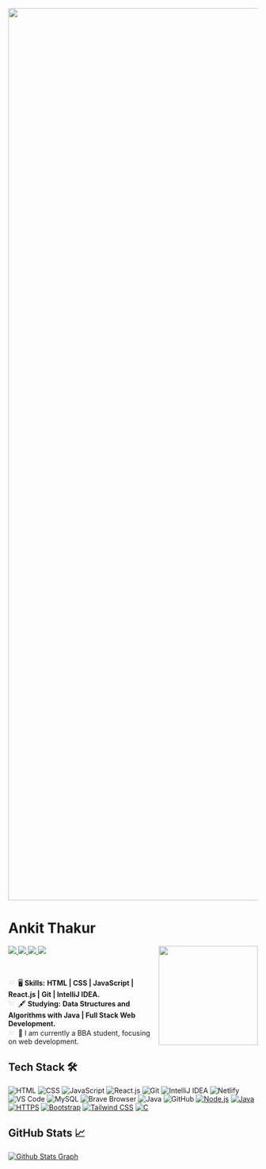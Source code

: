 <a href="https://www.reddit.com/user/write_ur_th0ughts/">
  <img src="https://i.postimg.cc/L5w2fh5z/29-04-2024-22-28-45-REC.png" style="width: 200vh; height: 45vh;" />
</a>


# Ankit Thakur
<div style="position: relative;">
    <img width="200px" src="https://media1.giphy.com/media/v1.Y2lkPTc5MGI3NjExYnpxd2QzNDVnb2dhbHM4eHprd256N3YzemNydXV3b292OHJnN3ZnYSZlcD12MV9pbnRlcm5hbF9naWZfYnlfaWQmY3Q9Zw/J3gG2HwoVykn8lvB1L/giphy.gif" style="position: relative; z-index: 1;" align="right" />
    
</div>



<p align="left">
  <a href="mailto:thakurankit13197@gmail.com">
    <img src="https://img.shields.io/badge/-thakurankit13197@gmail.com-000000?style=flat-square&logo=Gmail&logoColor=white&link=mailto:thakurankit13197@gmail.com" />
  </a>
  <a href="https://www.linkedin.com/in/ankit-thakur-6259b5226/">
    <img src="https://img.shields.io/badge/-Ankit%20Thakur-000000?style=flat-square&logo=Linkedin&logoColor=white&link=https://www.linkedin.com/in/ankit-thakur-6259b5226/" />
  </a>
  <a href="https://www.instagram.com/henryjacx/">
    <img src="https://img.shields.io/badge/-Instagram-000000?style=flat-square&logo=Instagram&logoColor=white&link=https://www.instagram.com/henryjacx/" />
  </a>
  <a href="https://twitter.com/Ankitthakur70">
    <img src="https://img.shields.io/badge/-Twitter-000000?style=flat-square&logo=Twitter&logoColor=white&link=https://twitter.com/Ankitthakur70" />
  </a>

</p>


<br>

<img src="https://media4.giphy.com/media/v1.Y2lkPTc5MGI3NjExbng2eDhsNHJ1dDgwc2d1NDZrbGhodzRsbWRsa3llMmk0ZGNud3dlMCZlcD12MV9pbnRlcm5hbF9naWZfYnlfaWQmY3Q9Zw/l1J9HkL3MSNUjcz5K/giphy.gif" width="16" height="16" alt="arrow" style="animation: spin 1s infinite linear; filter: invert(100%);"> 🖥️ **Skills:** <strong>HTML | CSS | JavaScript | React.js | Git | IntelliJ IDEA.</strong><br>
<img src="https://media4.giphy.com/media/v1.Y2lkPTc5MGI3NjExbng2eDhsNHJ1dDgwc2d1NDZrbGhodzRsbWRsa3llMmk0ZGNud3dlMCZlcD12MV9pbnRlcm5hbF9naWZfYnlfaWQmY3Q9Zw/l1J9HkL3MSNUjcz5K/giphy.gif" width="16" height="16" alt="arrow" style="animation: spin 1s infinite linear; filter: invert(100%);"> 🖋️ **Studying:** <strong>Data Structures and Algorithms with Java | Full Stack Web Development.</strong><br>
<img src="https://media4.giphy.com/media/v1.Y2lkPTc5MGI3NjExbng2eDhsNHJ1dDgwc2d1NDZrbGhodzRsbWRsa3llMmk0ZGNud3dlMCZlcD12MV9pbnRlcm5hbF9naWZfYnlfaWQmY3Q9Zw/l1J9HkL3MSNUjcz5K/giphy.gif" width="16" height="16" alt="arrow" style="animation: spin 1s infinite linear; filter: invert(100%);"> :briefcase: I am currently a BBA student, focusing on web development.




## Tech Stack 🛠️
![HTML](https://img.shields.io/badge/-HTML-000000?style=flat-square&logo=html5&logoColor=white) ![CSS](https://img.shields.io/badge/-CSS-000000?style=flat-square&logo=css3&logoColor=white) ![JavaScript](https://img.shields.io/badge/-JavaScript-000000?style=flat-square&logo=javascript&logoColor=white) ![React.js](https://img.shields.io/badge/-React.js-000000?style=flat-square&logo=react&logoColor=white) ![Git](https://img.shields.io/badge/-Git-000000?style=flat-square&logo=git&logoColor=white) ![IntelliJ IDEA](https://img.shields.io/badge/-IntelliJ%20IDEA-000000?style=flat-square&logo=intellij-idea&logoColor=white) ![Netlify](https://img.shields.io/badge/-Netlify-000000?style=flat-square&logo=netlify&logoColor=white) ![VS Code](https://img.shields.io/badge/-VS%20Code-000000?style=flat-square&logo=visual-studio-code&logoColor=white) ![MySQL](https://img.shields.io/badge/-MySQL-000000?style=flat-square&logo=mysql&logoColor=white) ![Brave Browser](https://img.shields.io/badge/-Brave%20Browser-000000?style=flat-square&logo=brave&logoColor=white) ![Java](https://img.shields.io/badge/-Java-000000?style=flat-square&logo=java&logoColor=white) ![GitHub](https://img.shields.io/badge/-GitHub-000000?style=flat-square&logo=github&logoColor=white)
[![Node.js](https://img.shields.io/badge/-Node.js-339933?style=flat-square&logo=node.js&logoColor=black)](https://nodejs.org/)
[![Java](https://img.shields.io/badge/-Java-007396?style=flat-square&logo=java&logoColor=black)](https://www.java.com/)
[![HTTPS](https://img.shields.io/badge/-HTTPS-443a49?style=flat-square&logo=https&logoColor=black)](https://en.wikipedia.org/wiki/HTTPS)
[![Bootstrap](https://img.shields.io/badge/-Bootstrap-563D7C?style=flat-square&logo=bootstrap&logoColor=black)](https://getbootstrap.com/)
[![Tailwind CSS](https://img.shields.io/badge/-Tailwind%20CSS-38B2AC?style=flat-square&logo=tailwind-css&logoColor=black)](https://tailwindcss.com/)
[![C](https://img.shields.io/badge/-C-A8B9CC?style=flat-square&logo=c&logoColor=black)](https://en.wikipedia.org/wiki/C_(programming_language))


## GitHub Stats 📈



[![Github Stats Graph](https://github-profile-summary-cards.vercel.app/api/cards/profile-details?username=thakurankit012&theme=github_dark&hide_border=true&color=green&margin-w=0&line_height=25)](https://github.com/thakurankit012)





